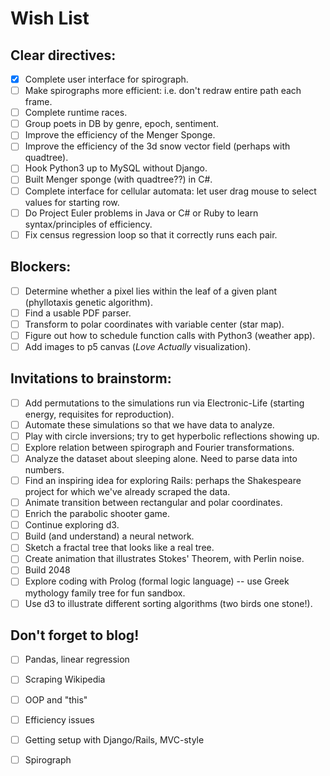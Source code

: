 
# Wish List

## Clear directives:
- [x] Complete user interface for spirograph.
- [ ] Make spirographs more efficient: i.e. don't redraw entire path each frame.
- [ ] Complete runtime races.
- [ ] Group poets in DB by genre, epoch, sentiment.
- [ ] Improve the efficiency of the Menger Sponge.
- [ ] Improve the efficiency of the 3d snow vector field (perhaps with quadtree).
- [ ] Hook Python3 up to MySQL without Django.
- [ ] Built Menger sponge (with quadtree??) in C#.
- [ ] Complete interface for cellular automata: let user drag mouse to select values for starting row.
- [ ] Do Project Euler problems in Java or C# or Ruby to learn syntax/principles of efficiency.
- [ ] Fix census regression loop so that it correctly runs each pair.

## Blockers:
- [ ] Determine whether a pixel lies within the leaf of a given plant (phyllotaxis genetic algorithm).
- [ ] Find a usable PDF parser.
- [ ] Transform to polar coordinates with variable center (star map).
- [ ] Figure out how to schedule function calls with Python3 (weather app).
- [ ] Add images to p5 canvas (*Love Actually* visualization).

## Invitations to brainstorm:
- [ ] Add permutations to the simulations run via Electronic-Life (starting energy, requisites for reproduction).
- [ ] Automate these simulations so that we have data to analyze.
- [ ] Play with circle inversions; try to get hyperbolic reflections showing up.
- [ ] Explore relation between spirograph and Fourier transformations.
- [ ] Analyze the dataset about sleeping alone. Need to parse data into numbers.
- [ ] Find an inspiring idea for exploring Rails: perhaps the Shakespeare project for which we've already scraped the data.
- [ ] Animate transition between rectangular and polar coordinates.
- [ ] Enrich the parabolic shooter game.
- [ ] Continue exploring d3.
- [ ] Build (and understand) a neural network.
- [ ] Sketch a fractal tree that looks like a real tree.
- [ ] Create animation that illustrates Stokes' Theorem, with Perlin noise.
- [ ] Build 2048
- [ ] Explore coding with Prolog (formal logic language) -- use Greek mythology family tree for fun sandbox.
- [ ] Use d3 to illustrate different sorting algorithms (two birds one stone!).

## Don't forget to blog!
- [ ] Pandas, linear regression
- [ ] Scraping Wikipedia
- [ ] OOP and "this"
- [ ] Efficiency issues
- [ ] Getting setup with Django/Rails, MVC-style
- [ ] Spirograph

